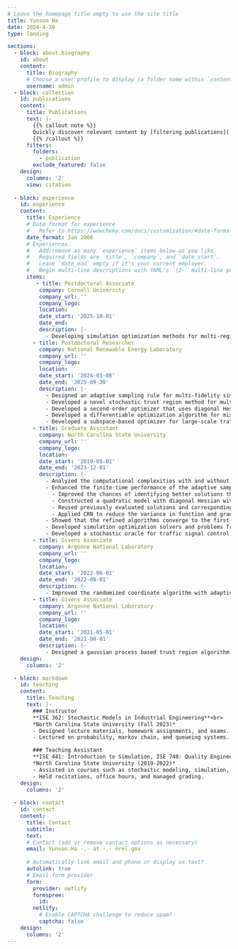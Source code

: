 ```yaml
---
# Leave the homepage title empty to use the site title
title: Yunsoo Ha
date: 2024-4-20
type: landing

sections:
  - block: about.biography
    id: about
    content:
      title: Biography
      # Choose a user profile to display (a folder name within `content/authors/`)
      username: admin
  - block: collection
    id: publications
    content:
      title: Publications
      text: |-
        {{% callout note %}}
        Quickly discover relevant content by [filtering publications](./publication/).
        {{% /callout %}}
      filters:
        folders:
          - publication
        exclude_featured: false
    design:
      columns: '2'
      view: citation
    
  - block: experience
    id: experience
    content:
      title: Experience
      # Date format for experience
      #   Refer to https://wowchemy.com/docs/customization/#date-format
      date_format: Jan 2006
      # Experiences.
      #   Add/remove as many `experience` items below as you like.
      #   Required fields are `title`, `company`, and `date_start`.
      #   Leave `date_end` empty if it's your current employer.
      #   Begin multi-line descriptions with YAML's `|2-` multi-line prefix.
      items:
         - title: Postdoctoral Associate
          company: Cornell University
          company_url: ''
          company_logo:
          location:
          date_start: '2025-10-01'
          date_end:
          description: |-
            - Developing simulation optimization methods for multi-region Cournot–Nash equilibrium problems in hurricaneinsurance markets, advancing computational frameworks for stochastic and nonlinear equilibrium analysis.
        - title: Postdoctoral Researcher
          company: National Renewable Energy Laboratory
          company_url: ''
          company_logo:
          location:
          date_start: '2024-01-08'
          date_end: '2025-09-30'
          description: |-
            - Designed an adaptive sampling rule for multi-fidelity simulation oracles.
            - Developed a novel stochastic trust region method for multi-fidelity stochastic optimization.
            - Developed a second-order optimizer that uses diagonal Hessian approximations for deep learning applications.
            - Developed a differentiable optimization algorithm for mixed-integer problems.
            - Developed a subspace-based optimizer for large-scale traffic signal control by learning subspaces via deep RL.
        - title: Graduate Assistant
          company: North Carolina State University
          company_url: ''
          company_logo:
          location:
          date_start: '2019-09-01'
          date_end: '2023-12-01'
          description: |-
            - Analyzed the computational complexities with and without Common Random Numbers (CRN) in stochastic optimization and theoretically demonstrated that CRN can significantly reduce the computational burden.
            - Enhanced the finite-time performance of the adaptive sampling trust-region method for simulation optimization through four key refinements:
              - Improved the chances of identifying better solutions through the integration of direct search techniques.
              - Constructed a quadratic model with diagonal Hessian within the trust region framework.
              - Reused previously evaluated solutions and corresponding simulation outputs to reduce computational cost.
              - Applied CRN to reduce the variance in function and gradient estimates.
            - Showed that the refined algorithms converge to the first-order stationary point almost surely.
            - Developed simulation optimization solvers and problems from scratch and tested them using Python [(SimOpt)](https://github.com/simopt-admin/simopt)
            - Developed a stochastic oracle for traffic signal control problems, analyzed its loss landscape characteristics, and evaluated the performance of various solvers in addressing the problem [(Poster)](https://shashaani.wordpress.ncsu.edu/files/2021/11/TrafficControl_FWHDedication_poster_111021_ss.pdf)
        - title: Givens Associate
          company: Argonne National Laboratory
          company_url: ''
          company_logo:
          location:
          date_start: '2022-06-01'
          date_end: '2022-08-01'
          description: |-
            - Improved the randomized coordinate algorithm with adaptive sampling as a stochastic optimizer for variational hybrid quantum-classical algorithms.
        - title: Givens Associate
          company: Argonne National Laboratory
          company_url: ''
          company_logo:
          location:
          date_start: '2021-05-01'
          date_end: '2021-08-01'
          description: |-
            - Designed a gaussian process based trust region algorithm for noisy derivative-free optimization problems.
    design:
      columns: '2'

  - block: markdown
    id: teaching
    content:
      title: Teaching
      text: |-
        ### Instructor
        **ISE 362: Stochastic Models in Industrial Engineering**<br>
        *North Carolina State University (Fall 2023)*
        - Designed lecture materials, homework assignments, and exams.
        - Lectured on probability, markov chain, and queueing systems.

        ### Teaching Assistant
        **ISE 441: Introduction to Simulation, ISE 748: Quality Engineering**<br>
        *North Carolina State University (2019-2022)*
        - Assisted in courses such as stochastic modeling, simulation, optimization, and quality engineering.
        - Held recitations, office hours, and managed grading.
    design:
      columns: '2'
 
  - block: contact
    id: contact
    content:
      title: Contact
      subtitle:
      text:
      # Contact (add or remove contact options as necessary)
      email: Yunsoo.Ha -.- at -.- nrel.gov
      
      # Automatically link email and phone or display as text?
      autolink: true
      # Email form provider
      form:
        provider: netlify
        formspree:
          id:
        netlify:
          # Enable CAPTCHA challenge to reduce spam?
          captcha: false
    design:
      columns: '2'
---
```

